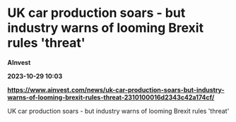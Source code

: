 # UK car production soars - but industry warns of looming Brexit rules 'threat'
**AInvest**

**2023-10-29 10:03**

**https://www.ainvest.com/news/uk-car-production-soars-but-industry-warns-of-looming-brexit-rules-threat-2310100016d2343c42a174cf/**

UK car production soars - but industry warns of looming Brexit rules 'threat'